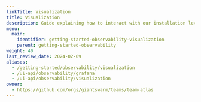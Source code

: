 ```yaml
---
linkTitle: Visualization
title: Visualization
description: Guide explaining how to interact with our installation level grafana (how to access grafana, how to explore logs and metrics).
menu:
  main:
    identifier: getting-started-observability-visualization
    parent: getting-started-observability
weight: 40
last_review_date: 2024-02-09
aliases:
  - /getting-started/observability/visualization
  - /ui-api/observability/grafana
  - /ui-api/observability/visualization
owner:
  - https://github.com/orgs/giantswarm/teams/team-atlas
---
```


